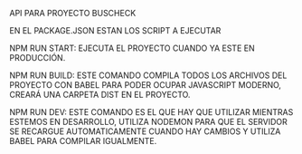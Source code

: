 API PARA PROYECTO BUSCHECK

EN EL PACKAGE.JSON ESTAN LOS SCRIPT A EJECUTAR 

NPM RUN START: EJECUTA EL PROYECTO CUANDO YA ESTE EN PRODUCCIÓN.

NPM RUN BUILD: ESTE COMANDO COMPILA TODOS LOS ARCHIVOS DEL PROYECTO CON BABEL PARA PODER OCUPAR JAVASCRIPT MODERNO, CREARÁ UNA CARPETA DIST EN EL PROYECTO. 

NPM RUN DEV: ESTE COMANDO ES EL QUE HAY QUE UTILIZAR MIENTRAS ESTEMOS EN DESARROLLO, UTILIZA NODEMON PARA QUE EL SERVIDOR SE RECARGUE AUTOMATICAMENTE CUANDO HAY CAMBIOS Y UTILIZA BABEL PARA COMPILAR IGUALMENTE.
